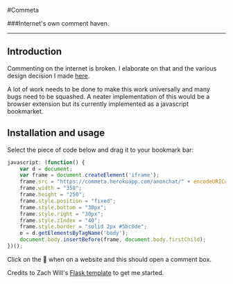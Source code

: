 #Commeta

###Internet's own comment haven.

---

## Introduction

Commenting on the internet is broken. I elaborate on that and the various design decision I made [here](http://raghav.website/commeta).

A lot of work needs to be done to make this work universally and many bugs need to be squashed.
A neater implementation of this would be a browser extension but its currently implemented as a javascript bookmarket.
## Installation and usage

Select the piece of code below and drag it to your bookmark bar:
```javascript
javascript: (function() {
    var d = document;
    var frame = document.createElement('iframe');
    frame.src = "https://commeta.herokuapp.com/anonchat/" + encodeURIComponent(window.location.href);
    frame.width = "350";
    frame.height = "250";
    frame.style.position = "fixed";
    frame.style.bottom = "30px";
    frame.style.right = "30px";
    frame.style.zIndex = "40";
    frame.style.border = "solid 2px #5bc0de";
    e = d.getElementsByTagName('body');
    document.body.insertBefore(frame, document.body.firstChild);
})();
```
Click on the &#128196; 
when on a website and this should open a comment box. 


Credits to Zach Will's [Flask template](github.com/zachwill/flask_heroku) to get me started.

